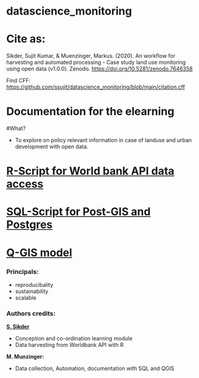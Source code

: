 # datascience_monitoring

# Cite as: 
Sikder, Sujit Kumar, & Muenzinger, Markus. (2020). An workflow for harvesting and automated processing - Case study land use monitoring using open data (v1.0.0). Zenodo. https://doi.org/10.5281/zenodo.7646358

Find CFF: https://github.com/ssujit/datascience_monitoring/blob/main/citation.cff



# Documentation for the elearning

#What?

- To explore on policy relevant information in case of landuse and urban development with open data.


# [R-Script for World bank API data access](https://github.com/ssujit/datascience_monitoring/blob/main/scripts/R/wb_datadownload_api.Rmd)
# [SQL-Script for Post-GIS and Postgres](https://github.com/ssujit/datascience_monitoring/tree/main/scripts/SQL)
# [Q-GIS model](https://github.com/ssujit/datascience_monitoring/tree/main/QGIS_Modell)


### Principals:
- reproducibality
- sustainability
- scalable


### Authors credits:
[**S. Sikder**](https://www.ioer.de/ioer-im-ueberblick/beschaeftigte/sikder/)
- Conception and co-ordination learning module
- Data harvesting from Worldbank API with R

 **M. Munzinger:**
- Data collection, Automation, documentation with SQL and QGIS
